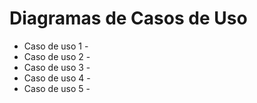 # Diagramas de Casos de Uso

* Caso de uso 1 -
* Caso de uso 2 -
* Caso de uso 3 -
* Caso de uso 4 -
* Caso de uso 5 -

